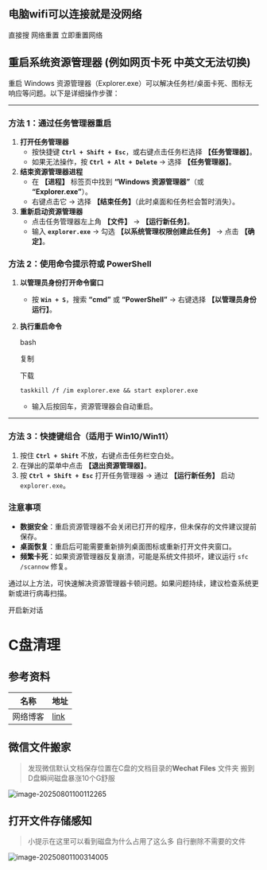 ## 电脑wifi可以连接就是没网络

直接搜   网络重置  立即重置网络

##  重启系统资源管理器 (例如网页卡死 中英文无法切换)

重启 Windows 资源管理器（Explorer.exe）可以解决任务栏/桌面卡死、图标无响应等问题。以下是详细操作步骤：

------

### **方法 1：通过任务管理器重启**

1. **打开任务管理器**
   - 按快捷键 **`Ctrl + Shift + Esc`**，或右键点击任务栏选择 **【任务管理器】**。
   - 如果无法操作，按 **`Ctrl + Alt + Delete`** → 选择 **【任务管理器】**。
2. **结束资源管理器进程**
   - 在 **【进程】** 标签页中找到 **“Windows 资源管理器”**（或 **“Explorer.exe”**）。
   - 右键点击它 → 选择 **【结束任务】**（此时桌面和任务栏会暂时消失）。
3. **重新启动资源管理器**
   - 点击任务管理器左上角 **【文件】** → **【运行新任务】**。
   - 输入 **`explorer.exe`** → 勾选 **【以系统管理权限创建此任务】** → 点击 **【确定】**。

### **方法 2：使用命令提示符或 PowerShell**

1. **以管理员身份打开命令窗口**

   - 按 **`Win + S`**，搜索 **“cmd”** 或 **“PowerShell”** → 右键选择 **【以管理员身份运行】**。

2. **执行重启命令**

   bash

   

   复制

   

   下载

   ```
   taskkill /f /im explorer.exe && start explorer.exe
   ```

   - 输入后按回车，资源管理器会自动重启。

------

### **方法 3：快捷键组合（适用于 Win10/Win11）**

1. 按住 **`Ctrl + Shift`** 不放，右键点击任务栏空白处。
2. 在弹出的菜单中点击 **【退出资源管理器】**。
3. 按 **`Ctrl + Shift + Esc`** 打开任务管理器 → 通过 **【运行新任务】** 启动 `explorer.exe`。

### **注意事项**

- **数据安全**：重启资源管理器不会关闭已打开的程序，但未保存的文件建议提前保存。
- **桌面恢复**：重启后可能需要重新排列桌面图标或重新打开文件夹窗口。
- **频繁卡死**：如果资源管理器反复崩溃，可能是系统文件损坏，建议运行 `sfc /scannow` 修复。

通过以上方法，可快速解决资源管理器卡顿问题。如果问题持续，建议检查系统更新或进行病毒扫描。









开启新对话

# C盘清理

## 参考资料

| 名称     | 地址                                             |
| -------- | ------------------------------------------------ |
| 网络博客 | [link](https://www.zhihu.com/question/379384714) |



##  微信文件搬家

> 发现微信默认文档保存位置在C盘的文档目录的**Wechat Files** 文件夹   搬到D盘瞬间磁盘暴涨10个G舒服

![image-20250801100112265](https://gitee.com/yaolliuyang/blogImages/raw/master/blogImages/image-20250801100112265.png)

## 打开文件存储感知

> 小提示在这里可以看到磁盘为什么占用了这么多  自行删除不需要的文件

![image-20250801100314005](https://gitee.com/yaolliuyang/blogImages/raw/master/blogImages/image-20250801100314005.png)